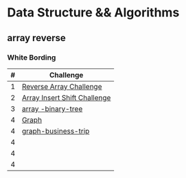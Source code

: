 # Data Structure && Algorithms 
## array reverse 

### White Bording 

| # | Challenge |
|----------|----------|
| 1 | [Reverse Array Challenge](./array-reverse/WhiteBord-array-reverse.md) |
| 2 | [Array Insert Shift Challenge](./array-insert-shift/array-insert-shift.md) |
| 3 | [array -binary-tree](./array-binary-search/assets/Untitled%20(2).jpg) |
| 4 | [Graph](./sorting/graph/assets/cc37.jpg) |
| 4 | [graph-business-trip](./sorting/graph/assets/cc37.jpg) |
| 4 | []() |
| 4 | []() |
| 4 | []() |







